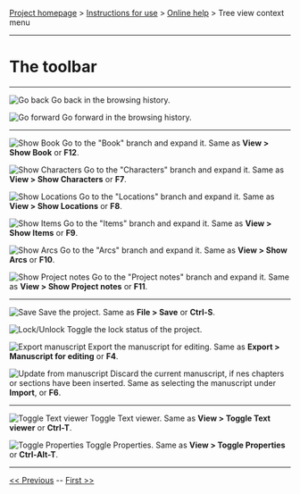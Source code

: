 [Project homepage](../index) > [Instructions for use](../usage) > [Online help](help) > Tree view context menu

--- 

# The toolbar

---

![Go back](icons/tb_goBack.png) Go back in the browsing history.

![Go forward](icons/tb_goForward.png) Go forward in the browsing history.

---

![Show Book](icons/tb_viewBook.png) Go to the "Book" branch and expand it. Same as **View > Show Book** or **F12**.

![Show Characters](icons/tb_viewCharacters.png) Go to the "Characters" branch and expand it. Same as **View > Show Characters** or **F7**.

![Show Locations](icons/tb_viewLocations.png) Go to the "Locations" branch and expand it. Same as **View > Show Locations** or **F8**.

![Show Items](icons/tb_viewItems.png) Go to the "Items" branch and expand it. Same as **View > Show Items** or **F9**.

![Show Arcs](icons/tb_viewArcs.png) Go to the "Arcs" branch and expand it. Same as **View > Show Arcs** or **F10**.


![Show Project notes](icons/tb_viewProjectnotes.png) Go to the "Project notes" branch and expand it. Same as **View > Show Project notes** or **F11**.

---

![Save](icons/tb_save.png) Save the project. Same as **File > Save** or **Ctrl-S**.

![Lock/Unlock](icons/tb_lock.png) Toggle the lock status of the project.

![Export manuscript](icons/tb_manuscript.png) Export the manuscript for editing. Same as **Export > Manuscript for editing** or **F4**.

![Update from manuscript](icons/tb_updateFromManuscript.png) Discard the current manuscript, if nes chapters or sections have been inserted. Same as selecting the manuscript under **Import**, or **F6**.

---

![Toggle Text viewer](icons/tb_viewer.png) Toggle Text viewer. Same as **View > Toggle Text viewer** or **Ctrl-T**.

![Toggle Properties](icons/tb_properties.png) Toggle Properties. Same as **View > Toggle Properties** or **Ctrl-Alt-T**.

---


[<< Previous](tree_context_menu) -- [First >>](file_menu)